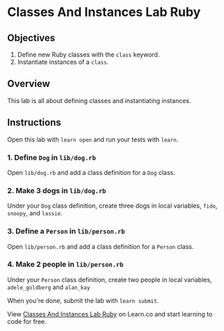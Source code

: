 
# Classes And Instances Lab Ruby

## Objectives

1. Define new Ruby classes with the `class` keyword.
2. Instantiate instances of a `class`.

## Overview

This lab is all about defining classes and instantiating instances.

## Instructions

Open this lab with `learn open` and run your tests with `learn`.

### 1. Define `Dog` in `lib/dog.rb`

Open `lib/dog.rb` and add a class definition for a `Dog` class.

### 2. Make 3 dogs in `lib/dog.rb`

Under your `Dog` class definition, create three dogs in local variables, `fido`, `snoopy`, and `lassie`.

### 3. Define a `Person` in `lib/person.rb`

Open `lib/person.rb` and add a class definition for a `Person` class.

### 4. Make 2 people in `lib/person.rb`

Under your `Person` class definition, create two people in local variables, `adele_goldberg` and `alan_kay`

When you're done, submit the lab with `learn submit`.

<p data-visibility='hidden'>View <a href='https://learn.co/lessons/classes-and-instances-lab-ruby' title='Classes And Instances Lab Ruby'>Classes And Instances Lab Ruby</a> on Learn.co and start learning to code for free.</p>
